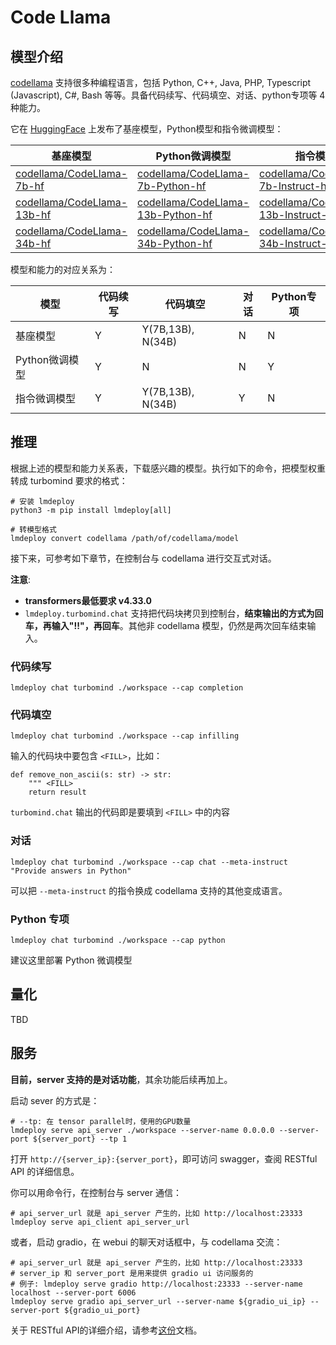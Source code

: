 # Code Llama

## 模型介绍

[codellama](https://github.com/facebookresearch/codellama) 支持很多种编程语言，包括 Python, C++, Java, PHP, Typescript (Javascript), C#, Bash 等等。具备代码续写、代码填空、对话、python专项等 4 种能力。

它在 [HuggingFace](https://huggingface.co/codellama) 上发布了基座模型，Python模型和指令微调模型：

| 基座模型                                                                        | Python微调模型                                                                                | 指令模型                                                                                          |
| ------------------------------------------------------------------------------- | --------------------------------------------------------------------------------------------- | ------------------------------------------------------------------------------------------------- |
| [codellama/CodeLlama-7b-hf](https://huggingface.co/codellama/CodeLlama-7b-hf)   | [codellama/CodeLlama-7b-Python-hf](https://huggingface.co/codellama/CodeLlama-7b-Python-hf)   | [codellama/CodeLlama-7b-Instruct-hf](https://huggingface.co/codellama/CodeLlama-7b-Instruct-hf)   |
| [codellama/CodeLlama-13b-hf](https://huggingface.co/codellama/CodeLlama-13b-hf) | [codellama/CodeLlama-13b-Python-hf](https://huggingface.co/codellama/CodeLlama-13b-Python-hf) | [codellama/CodeLlama-13b-Instruct-hf](https://huggingface.co/codellama/CodeLlama-13b-Instruct-hf) |
| [codellama/CodeLlama-34b-hf](https://huggingface.co/codellama/CodeLlama-34b-hf) | [codellama/CodeLlama-34b-Python-hf](https://huggingface.co/codellama/CodeLlama-34b-Python-hf) | [codellama/CodeLlama-34b-Instruct-hf](https://huggingface.co/codellama/CodeLlama-34b-Instruct-hf) |

模型和能力的对应关系为：

| 模型           | 代码续写 | 代码填空          | 对话 | Python专项 |
| -------------- | -------- | ----------------- | ---- | ---------- |
| 基座模型       | Y        | Y(7B,13B), N(34B) | N    | N          |
| Python微调模型 | Y        | N                 | N    | Y          |
| 指令微调模型   | Y        | Y(7B,13B), N(34B) | Y    | N          |

## 推理

根据上述的模型和能力关系表，下载感兴趣的模型。执行如下的命令，把模型权重转成 turbomind 要求的格式：

```shell
# 安装 lmdeploy
python3 -m pip install lmdeploy[all]

# 转模型格式
lmdeploy convert codellama /path/of/codellama/model
```

接下来，可参考如下章节，在控制台与 codellama 进行交互式对话。

**注意**:

- **transformers最低要求 v4.33.0**
- `lmdeploy.turbomind.chat` 支持把代码块拷贝到控制台，**结束输出的方式为回车，再输入"!!"，再回车**。其他非 codellama 模型，仍然是两次回车结束输入。

### 代码续写

```shell
lmdeploy chat turbomind ./workspace --cap completion
```

### 代码填空

```shell
lmdeploy chat turbomind ./workspace --cap infilling
```

输入的代码块中要包含 `<FILL>`，比如：

```
def remove_non_ascii(s: str) -> str:
    """ <FILL>
    return result
```

`turbomind.chat` 输出的代码即是要填到 `<FILL>` 中的内容

### 对话

```
lmdeploy chat turbomind ./workspace --cap chat --meta-instruct "Provide answers in Python"
```

可以把 `--meta-instruct` 的指令换成 codellama 支持的其他变成语言。

### Python 专项

```
lmdeploy chat turbomind ./workspace --cap python
```

建议这里部署 Python 微调模型

## 量化

TBD

## 服务

**目前，server 支持的是对话功能**，其余功能后续再加上。

启动 sever 的方式是：

```shell
# --tp: 在 tensor parallel时，使用的GPU数量
lmdeploy serve api_server ./workspace --server-name 0.0.0.0 --server-port ${server_port} --tp 1
```

打开 `http://{server_ip}:{server_port}`，即可访问 swagger，查阅 RESTful API 的详细信息。

你可以用命令行，在控制台与 server 通信：

```shell
# api_server_url 就是 api_server 产生的，比如 http://localhost:23333
lmdeploy serve api_client api_server_url
```

或者，启动 gradio，在 webui 的聊天对话框中，与 codellama 交流：

```shell
# api_server_url 就是 api_server 产生的，比如 http://localhost:23333
# server_ip 和 server_port 是用来提供 gradio ui 访问服务的
# 例子: lmdeploy serve gradio http://localhost:23333 --server-name localhost --server-port 6006
lmdeploy serve gradio api_server_url --server-name ${gradio_ui_ip} --server-port ${gradio_ui_port}
```

关于 RESTful API的详细介绍，请参考[这份](../serving/api_server.md)文档。
